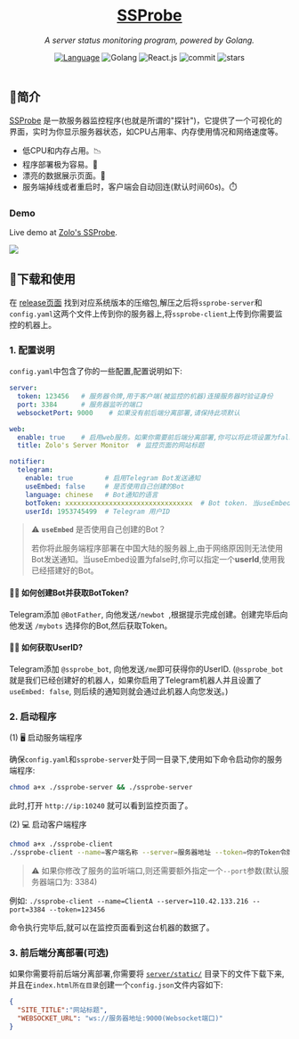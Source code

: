 <div align="center">
  <h1><a href="https://status.onezol.com">SSProbe</a></h1>
  <p><em>A server status monitoring program, powered by Golang.</em></p>
  <a href="https://github.com/realzolo/ssprobe/blob/master/README_CN.md"><img src="https://img.shields.io/badge/简体中文-000000?style=flat&logo=Academia&logoColor=%23FFFFFF" alt="Language" /><a/>
  <img src="https://img.shields.io/badge/Golang-black?style=flat&logo=Go&logoColor=white" alt="Golang" />
  <img src="https://img.shields.io/badge/React.js-black?style=flat&logo=React&logoColor=white" alt="React.js" />
  <img src="https://img.shields.io/github/last-commit/realzolo/ssprobe?&label=Last%20commit&color=CF2B5B&labelColor=black&logo=github" alt="commit"/>
  <img src="https://img.shields.io/github/stars/realzolo/ssprobe?color=%2300979D&label=Starts&labelColor=black&logo=Apache%20Spark&logoColor=%23FFFFFF" alt="stars"/>
<br/><br/>
</div>



## 🏅简介

[SSProbe](https://github.com/realzolo/ssprobe) 是一款服务器监控程序(也就是所谓的"探针")，它提供了一个可视化的界面，实时为你显示服务器状态，如CPU占用率、内存使用情况和网络速度等。

* 低CPU和内存占用。📉
* 程序部署极为容易。🚀
* 漂亮的数据展示页面。🧙
* 服务端掉线或者重启时，客户端会自动回连(默认时间60s)。⏱️

### Demo

Live demo at [Zolo's SSProbe](https://status.onezol.com/).

![](https://image.onezol.com/img/ssprobe.png)

## 🎉下载和使用

在 [release页面](https://github.com/realzolo/ssprobe/releases) 找到对应系统版本的压缩包,解压之后将`ssprobe-server`和`config.yaml`这两个文件上传到你的服务器上,将`ssprobe-client`上传到你需要监控的机器上。

### 1. 配置说明

`config.yaml`中包含了你的一些配置,配置说明如下:

```yaml
server:
  token: 123456   # 服务器令牌,用于客户端(被监控的机器)连接服务器时验证身份
  port: 3384      # 服务器监听的端口
  websocketPort: 9000    # 如果没有前后端分离部署,请保持此项默认

web:
  enable: true    # 启用web服务。如果你需要前后端分离部署,你可以将此项设置为false
  title: Zolo's Server Monitor  # 监控页面的网站标题

notifier:
  telegram:
    enable: true        # 启用Telegram Bot发送通知
    useEmbed: false     # 是否使用自己创建的Bot
    language: chinese   # Bot通知的语言
    botToken: xxxxxxxxxxxxxxxxxxxxxxxxxxxxxxxx  # Bot token. 当useEmbed为true时,此项有效。
    userId: 1953745499  # Telegram 用户ID
```

> ⚠️ **`useEmbed`** 是否使用自己创建的Bot？
>
> 若你将此服务端程序部署在中国大陆的服务器上,由于网络原因则无法使用Bot发送通知。当useEmbed设置为false时,你可以指定一个**userId**,使用我已经搭建好的Bot。

#### 🤷‍♂️ 如何创建Bot并获取BotToken?

Telegram添加 `@BotFather`, 向他发送`/newbot `,根据提示完成创建。创建完毕后向他发送 `/mybots` 选择你的Bot,然后获取Token。

#### 🤷‍♀️ 如何获取UserID?

Telegram添加 `@ssprobe_bot`, 向他发送`/me`即可获得你的UserID. (`@ssprobe_bot`就是我们已经创建好的机器人，如果你启用了Telegram机器人并且设置了`useEmbed: false`, 则后续的通知则就会通过此机器人向您发送。)

### 2. 启动程序

(1) 🖥️ 启动服务端程序

确保`config.yaml`和`ssprobe-server`处于同一目录下,使用如下命令启动你的服务端程序:

```bash
chmod a+x ./ssprobe-server && ./ssprobe-server
```

此时,打开 `http://ip:10240` 就可以看到监控页面了。 




(2) 💻 启动客户端程序

```bash
chmod a+x ./ssprobe-client
./ssprobe-client --name=客户端名称 --server=服务器地址 --token=你的Token令牌
```

> ⚠️ 如果你修改了服务的监听端口,则还需要额外指定一个`--port`参数(默认服务器端口为: 3384)

例如: `./ssprobe-client --name=ClientA --server=110.42.133.216 --port=3384 --token=123456`

命令执行完毕后,就可以在监控页面看到这台机器的数据了。

### 3. 前后端分离部署(可选)

如果你需要将前后端分离部署,你需要将 [`server/static/`](https://github.com/realzolo/ssprobe/tree/master/server/static) 目录下的文件下载下来,并且在`index.html所在目录`创建一个`config.json`文件内容如下:

```json
{
  "SITE_TITLE":"网站标题",
  "WEBSOCKET_URL": "ws://服务器地址:9000(Websocket端口)"
}
```



